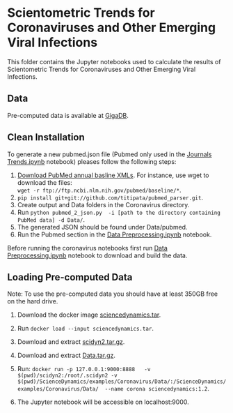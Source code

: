 # Scientometric Trends for Coronaviruses and Other Emerging Viral Infections

This folder contains the Jupyter notebooks used to calculate the results of Scientometric Trends for Coronaviruses and Other Emerging Viral Infections.


## Data
Pre-computed data is available at [GigaDB](http://dx.doi.org/10.5524/100772).

## Clean Installation

To generate a new pubmed.json file (Pubmed only used in the [Journals Trends.ipynb](https://github.com/data4goodlab/ScienceDynamics/blob/master/examples/Coronavirus/Journals%20Trends.ipynb) notebook) pleases follow the following steps:
1. [Download PubMed annual basline XMLs](https://www.nlm.nih.gov/databases/download/pubmed_medline.html). For instance, use wget to download the files:<br/> `wget -r ftp://ftp.ncbi.nlm.nih.gov/pubmed/baseline/*`.
2. `pip install git+git://github.com/titipata/pubmed_parser.git`.
3. Create output and Data folders in the Coronavirus directory.
4. Run `python pubmed_2_json.py  -i [path to the directory containing PubMed data] -d Data/`.
5. The generated JSON should be found under Data/pubmed.
6. Run the Pubmed section in the [Data Preprocessing.ipynb](https://github.com/data4goodlab/ScienceDynamics/blob/master/examples/Coronavirus/Data%20Preprocessing.ipynb) notebook.

Before running the coronavirus notebooks first run [Data Preprocessing.ipynb](https://github.com/data4goodlab/ScienceDynamics/blob/master/examples/Coronavirus/Data%20Preprocessing.ipynb) notebook to download and build the data.

## Loading Pre-computed Data
Note: To use the pre-computed data you should have at least 350GB free on the hard drive.
1. Download the docker image [sciencedynamics.tar](https://bit.ly/30KGX26).
2. Run `docker load --input sciencedynamics.tar`.
3. Download and extract [scidyn2.tar.gz](https://bit.ly/304J3Lf).
4. Download and extract [Data.tar.gz](https://bit.ly/3004b5e).
5. Run: `docker run -p 127.0.0.1:9000:8888   -v $(pwd)/scidyn2:/root/.scidyn2 -v $(pwd)/ScienceDynamics/examples/Coronavirus/Data/:/ScienceDynamics/examples/Coronavirus/Data/  --name corona sciencedynamics:1.2`.

6. The Jupyter notebook will be accessible on localhost:9000.
